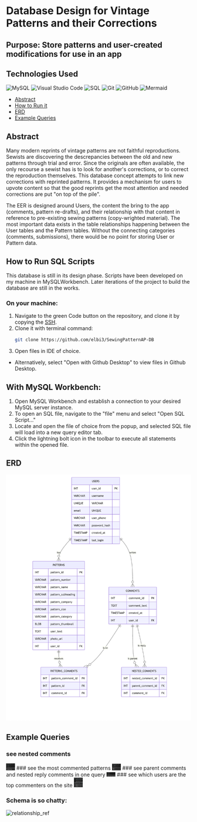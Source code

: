 # Database Design for Vintage Patterns and their Corrections
## Purpose: Store patterns and user-created modifications for use in an app
## Technologies Used 
![MySQL](https://img.shields.io/badge/mysql-4479A1.svg?style=for-the-badge&logo=mysql&logoColor=white)
![Visual Studio Code](https://img.shields.io/badge/Visual%20Studio%20Code-0078d7.svg?style=for-the-badge&logo=vscode&logoColor=white)
![SQL](https://img.shields.io/badge/SQL-4169E1.svg?style=for-the-badge&logo=visual-studio-code&logoColor=orange)
![Git](https://img.shields.io/badge/Git-2E0305?style=for-the-badge&logo=git&logoColor=fa7c52)
![GitHub](https://img.shields.io/badge/GitHub-22043C?style=for-the-badge&logo=github&logoColor=fa7c52)
![Mermaid](https://img.shields.io/badge/Mermaid-FF3670?style=for-the-badge&logo=mermaid&logoColor=white)
* [Abstract](#Abstract)
* [How to Run it](#how-to-run-sql-scripts)
* [ERD](#erd)
* [Example Queries](#example-queries)

## Abstract
Many modern reprints of vintage patterns are not faithful reproductions. Sewists are discovering the descrepancies between the old and new patterns through trial and error. Since the originals are often available, the only recourse a sewist has is to look for another's corrections, or to correct the reproduction themselves. This database concept attempts to link new corrections with reprinted patterns. It provides a mechanism for users to upvote content so that the good reprints get the most attention and needed corrections are put "on top of the pile".

The EER is designed around Users, the content the bring to the app (comments, pattern re-drafts), and their relationship with that content in reference to pre-existing sewing patterns (copy-wrighted material). The most important data exists in the table relationships happening between the User tables and the Pattern tables. Without the connecting categories (comments, submissions), there would be no point for storing User or Pattern data. 

## How to Run SQL Scripts
This database is still in its design phase. Scripts have been developed on my machine in MySQLWorkbench. Later iterations of the project to build the database are still in the works.

### On your machine:
1. Navigate to the green Code button on the repository, and clone it by copying the [SSH](git@github.com:elbi3/SewingPatternApp-DB.git).
2. Clone it with terminal command:
   ```sh
   git clone https://github.com/elbi3/SewingPatternAP-DB
   ```
3. Open files in IDE of choice.
   
- Alternatively, select "Open with Github Desktop" to view files in Github Desktop.
  
## With MySQL Workbench:
1. Open MySQL Workbench and establish a connection to your desired MySQL server instance.
2. To open an SQL file, navigate to the "file" menu and select "Open SQL Script..."
3. Locate and open the file of choice from the popup, and selected SQL file will load into a new query editor tab.
4. Click the lightning bolt icon in the toolbar to execute all statements within the opened file.

## ERD

![ERD made in mermaid](design/erd_readme.png)

## Example Queries
### see nested comments
<img src="docs/query_screenshots/comments-nested.png" alt="nested comments sql query" width="24rem">
<!-- ![nested comments sql query](docs/query_screenshots/comments-nested.png) -->
### see the most commented patterns
<img src="docs/query_screenshots/most_commented_patterns.png" alt="most commented patterns sql query" width="24rem">
<!-- ![most commented patterns sql query](docs/query_screenshots/most_commented_patterns.png) -->
### see parent comments and nested reply comments in one query
<img src="docs/query_screenshots/parent_comment_nested_reply.png" alt="parent and nested reply comments sql query" width="24rem">
<!-- ![parent and nested reply comments sql query](docs/query_screenshots/parent_comment_nested_reply.png) -->
### see which users are the top commenters on the site
<img src="docs/query_screenshots/top_commenters.png" alt="top commenters sql query" width="24rem">
<!-- ![top commenters sql query](docs/query_screenshots/top_commenters.png) -->

### Schema is so chatty:
![relationship_ref](https://github.com/user-attachments/assets/a954a41f-f7c0-4694-90ef-0464e6f2758d)

